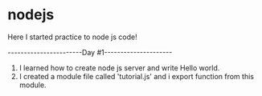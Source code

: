 # nodejs

Here I started practice to node js code!

-----------------------Day #1---------------------

1. I learned how to create node js server and write Hello world.
2. I created a module file called 'tutorial.js' and i export function from this module.
